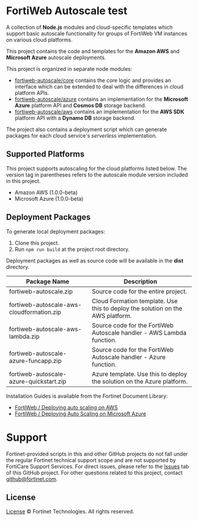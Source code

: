 # FortiWeb Autoscale test
A collection of **Node.js** modules and cloud-specific templates which support basic autoscale functionality for groups of FortiWeb VM instances on various cloud platforms.

This project contains the code and templates for the **Amazon AWS** and **Microsoft Azure** autoscale deployments.

This project is organized in separate node modules:
 * [fortiweb-autoscale/core](core) contains the core logic and provides an interface which can be extended to deal with the differences in cloud platform APIs.
 * [fortiweb-autoscale/azure](azure) contains an implementation for the **Microsoft Azure** platform API and **Cosmos DB** storage backend.
 * [fortiweb-autoscale/aws](aws) contains an implementation for the **AWS SDK** platform API with a **Dynamo DB** storage backend.

The project also contains a deployment script which can generate packages for each cloud service's *serverless* implementation.

## Supported Platforms
This project supports autoscaling for the cloud platforms listed below. The version tag in parentheses refers to the autoscale module version included in this project.
  * Amazon AWS (1.0.0-beta)
  * Microsoft Azure (1.0.0-beta)

## Deployment Packages
To generate local deployment packages:

  1. Clone this project.
  2. Run `npm run build` at the project root directory.

Deployment packages as well as source code will be available in the **dist** directory.

| Package Name | Description |
| ------ | ------ |
| fortiweb-autoscale.zip | Source code for the entire project. |
| fortiweb-autoscale-aws-cloudformation.zip | Cloud Formation template. Use this to deploy the solution on the AWS platform.|
| fortiweb-autoscale-aws-lambda.zip | Source code for the FortiWeb Autoscale handler - AWS Lambda function.|
| fortiweb-autoscale-azure-funcapp.zip | Source code for the FortiWeb Autoscale handler - Azure function.|
| fortiweb-autoscale-azure-quickstart.zip | Azure template. Use this to deploy the solution on the Azure platform.|

Installation Guides is available from the Fortinet Document Library:
  * [ FortiWeb / Deploying auto scaling on AWS](https://docs.fortinet.com/vm/aws/fortiweb/)
  * [ FortiWeb / Deploying Auto Scaling on Microsoft Azure](https://docs.fortinet.com/vm/azure/fortiweb)

# Support
Fortinet-provided scripts in this and other GitHub projects do not fall under the regular Fortinet technical support scope and are not supported by FortiCare Support Services.
For direct issues, please refer to the [Issues](https://github.com/fortinet/fortiweb-autoscale/issues) tab of this GitHub project.
For other questions related to this project, contact [github@fortinet.com](mailto:github@fortinet.com).

## License
[License](https://github.com/fortinet/fortiweb-autoscale/blob/master/LICENSE) © Fortinet Technologies. All rights reserved.
